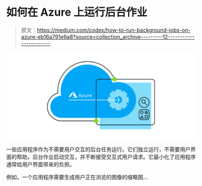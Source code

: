 # 如何在 Azure 上运行后台作业

> 原文：<https://medium.com/codex/how-to-run-background-jobs-on-azure-eb16a791e6a8?source=collection_archive---------12----------------------->

![](img/6a0b28a53712383570bcd7b9f0af5efc.png)

一些应用程序作为不需要用户交互的后台任务运行。它们独立运行，不需要用户界面的帮助。后台作业启动交互，并不断接受交互式用户请求。它最小化了应用程序通常给用户界面带来的负担。

例如，一个应用程序需要生成用户正在浏览的图像的缩略图…